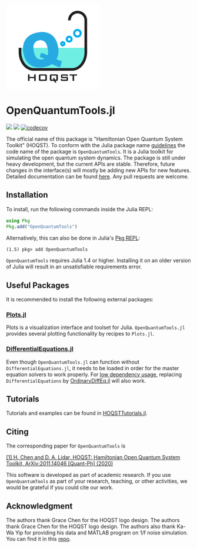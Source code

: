 <img src="docs/src/assets/logo.jpg" width="256"/>

# OpenQuantumTools.jl
[![](https://img.shields.io/badge/docs-stable-blue.svg)](https://uscqserver.github.io/OpenQuantumTools.jl/stable/)
[![](https://img.shields.io/badge/docs-dev-blue.svg)](https://uscqserver.github.io/OpenQuantumTools.jl/dev/)
[![codecov](https://codecov.io/gh/USCqserver/OpenQuantumTools.jl/branch/master/graph/badge.svg)](https://codecov.io/gh/USCqserver/OpenQuantumTools.jl)

The official name of this package is "Hamiltonian Open Quantum System Toolkit" (HOQST). To conform with the Julia package name [guidelines](https://julialang.github.io/Pkg.jl/v1/creating-packages/) the code name of the package is `OpenQuantumTools`. It is a Julia toolkit for simulating the open quantum system dynamics. The package is still under heavy development, but the current APIs are stable. Therefore, future changes in the interface(s) will mostly be adding new APIs for new features. Detailed documentation can be found [here](https://uscqserver.github.io/OpenQuantumTools.jl/dev/). Any pull requests are welcome.

## Installation

To install, run the following commands inside the Julia REPL:
```julia
using Pkg
Pkg.add("OpenQuantumTools")
```
Alternatively, this can also be done in Julia's [Pkg REPL](https://julialang.github.io/Pkg.jl/v1/getting-started/):
```julia-REPL
(1.5) pkg> add OpenQuantumTools
```
`OpenQuantumTools` requires Julia 1.4 or higher. Installing it on an older version of Julia will result in an unsatisfiable requirements error.

## Useful Packages
It is recommended to install the following external packages:  
### [Plots.jl](https://github.com/JuliaPlots/Plots.jl)
Plots is a visualization interface and toolset for Julia. `OpenQuantumTools.jl` provides several plotting functionality by recipes to `Plots.jl`.
### [DifferentialEquations.jl](http://docs.juliadiffeq.org/latest/)
Even though `OpenQuantumTools.jl` can function without `DifferentialEquations.jl`, it needs to be loaded in order for the master equation solvers to work properly. For [low dependency usage](http://docs.juliadiffeq.org/stable/features/low_dep.html#Low-Dependency-Usage-1), replacing `DifferentialEquations` by [OrdinaryDiffEq.jl](https://github.com/JuliaDiffEq/OrdinaryDiffEq.jl) will also work.

## Tutorials
Tutorials and examples can be found in [HOQSTTutorials.jl](https://github.com/USCqserver/HOQSTTutorials.jl).

## Citing

The corresponding paper for `OpenQuantumTools` is

[[1] H. Chen and D. A. Lidar, HOQST: Hamiltonian Open Quantum System Toolkit, ArXiv:2011.14046 [Quant-Ph] (2020)](https://arxiv.org/abs/2011.14046)

This software is developed as part of academic research. If you use `OpenQuantumTools` as part of your research, teaching, or other activities, we would be grateful if you could cite our work.


## Acknowledgment
The authors thank Grace Chen for the HOQST logo design. The authors thank Grace Chen for the HOQST logo design. The authors also thank Ka-Wa Yip for providing his data and MATLAB program on 1/f noise simulation. You can find it in this [repo](https://github.com/USCqserver/1fnoise).